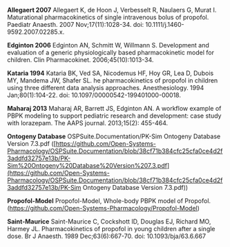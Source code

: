 **Allegaert 2007** Allegaert K, de Hoon J, Verbesselt R, Naulaers G, Murat I. Maturational pharmacokinetics of single intravenous bolus of propofol. Paediatr Anaesth. 2007 Nov;17(11):1028-34. doi: 10.1111/j.1460-9592.2007.02285.x.

**Edginton 2006** Edginton AN, Schmitt W, Willmann S. Development and evaluation of a generic physiologically based pharmacokinetic model for children. Clin Pharmacokinet. 2006;45(10):1013-34.

**Kataria 1994** Kataria BK, Ved SA, Nicodemus HF, Hoy GR, Lea D, Dubois MY, Mandema JW, Shafer SL. he pharmacokinetics of propofol in children using three different data analysis approaches. Anesthesiology. 1994 Jan;80(1):104-22. doi: 10.1097/00000542-199401000-00018.

**Maharaj 2013** Maharaj AR, Barrett JS, Edginton AN. A workflow example of PBPK modeling to support pediatric research and development: case study with lorazepam. The AAPS journal. 2013;15(2): 455-464.

**Ontogeny Database** OSPSuite.Documentation/PK-Sim Ontogeny Database Version 7.3.pdf ([https://github.com/Open-Systems-Pharmacology/OSPSuite.Documentation/blob/38cf71b384cfc25cfa0ce4d2f3addfd32757e13b/PK-Sim%20Ontogeny%20Database%20Version%207.3.pdf](https://github.com/Open-Systems-Pharmacology/OSPSuite.Documentation/blob/38cf71b384cfc25cfa0ce4d2f3addfd32757e13b/PK-Sim Ontogeny Database Version 7.3.pdf))

**Propofol-Model** Propofol-Model, Whole-body PBPK model of Propofol. (https://github.com/Open-Systems-Pharmacology/Propofol-Model)

**Saint-Maurice** Saint-Maurice C, Cockshott ID, Douglas EJ, Richard MO, Harmey JL. Pharmacokinetics of propofol in young children after a single dose. Br J Anaesth. 1989 Dec;63(6):667-70. doi: 10.1093/bja/63.6.667